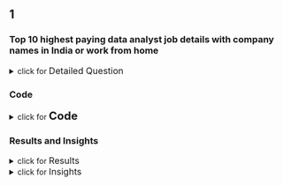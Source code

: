 ## 1
### Top 10 highest paying data analyst job details with company names in India or work from home 
<details>
<summary style="font-size: 1.em;">click for <span style="font-size: 1.15em;">Detailed Question </span></summary>


- **Question:** What are the top-paying Data Analyst jobs?
- **Details:**
    - Identify the top 10 highest-paying *Data Analyst* roles available either in India or remotely.
    - Focus on job postings with specified salaries (remove nulls).
    - Include the company names of the top 10 roles.
- **Why?** Highlight the top-paying opportunities for *Data Analysts*, offering insights into employment options and location flexibility.
</details>

### **Code**

<details>
<summary style="font-size: 1.em;">click for <span style="font-size: 1.45em;font-weight: bold;">Code </span></summary>

``` sql
SELECT 
    job_postings_fact.job_id,
    job_title,
    salary_year_avg,
    company_dim.name AS company,
    job_location,
    job_schedule_type,
    job_posted_date
FROM 
    job_postings_fact
LEFT JOIN company_dim ON job_postings_fact.company_id = company_dim.company_id
WHERE 
    job_title_short = 'Data Analyst' AND 
    (job_location LIKE '%India' OR job_work_from_home = TRUE) AND
    salary_year_avg IS NOT NULL
ORDER BY 
    salary_year_avg DESC
LIMIT 10;
```
</details>

### **Results and Insights**

<details>

<summary style="font-size: 1.em;">click for <span style="font-size: 1.15em;">Results</span></summary>

| job_id | job_title | salary_year_avg | company | job_location | job_schedule_type | job_posted_date |
| --- | --- | --- | --- | --- | --- | --- |
| 226942 | Data Analyst | 650000.0 | Mantys | Anywhere | Full-time | 2023-02-20 15:13:33 |
| 547382 | Director of Analytics | 336500.0 | Meta | Anywhere | Full-time | 2023-08-23 12:04:42 |
| 552322 | Associate Director- Data Insights | 255829.5 | AT&T | Anywhere | Full-time | 2023-06-18 16:03:12 |
| 99305 | Data Analyst, Marketing | 232423.0 | Pinterest Job Advertisements | Anywhere | Full-time | 2023-12-05 20:00:40 |
| 1021647 | Data Analyst (Hybrid/Remote) | 217000.0 | Uclahealthcareers | Anywhere | Full-time | 2023-01-17 00:17:23 |
| 168310 | Principal Data Analyst (Remote) | 205000.0 | SmartAsset | Anywhere | Full-time | 2023-08-09 11:00:01 |
| 731368 | Director, Data Analyst - HYBRID | 189309.0 | Inclusively | Anywhere | Full-time | 2023-12-07 15:00:13 |
| 310660 | Principal Data Analyst, AV Performance Analysis | 189000.0 | Motional | Anywhere | Full-time | 2023-01-05 00:00:25 |
| 1749593 | Principal Data Analyst | 186000.0 | SmartAsset | Anywhere | Full-time | 2023-07-11 16:00:05 |
| 387860 | ERM Data Analyst | 184000.0 | Get It Recruit - Information Technology | Anywhere | Full-time | 2023-06-09 08:01:04 |

</details>

<details>
<summary style="font-size: 1.em;">click for <span style="font-size: 1.15em;">Insights </span></summary>


**Highest Salaries:**

- *Data Analyst* roles have the highest salary at 650,000, indicating premium compensation for these positions.

**Notable Positions:**

- *Director Of Analytics* at Meta offers a substantial salary of 336,500, showing a high-value role in a prominent company.
- *Associate Director - Data Insights* at AT&T also commands a high salary of 255,829.5.

**Recent Postings:**

- Most job postings are recent, with dates ranging from January 2023 to December 2023, suggesting active hiring in the data field.



</details>
